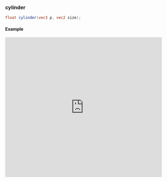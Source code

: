 ### cylinder

```glsl
float cylinder(vec3 p, vec2 size);
```
#### Example
<iframe width="100%" height="450px" src="https://shaderpark.com/sculpture/-LM0t3ZICdtWkNLFkO1q?example=true&embed=true" frameborder="0"></iframe>

